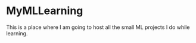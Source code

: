 # MyMLLearning
This is a place where I am going to host all the small ML projects I do while learning.
